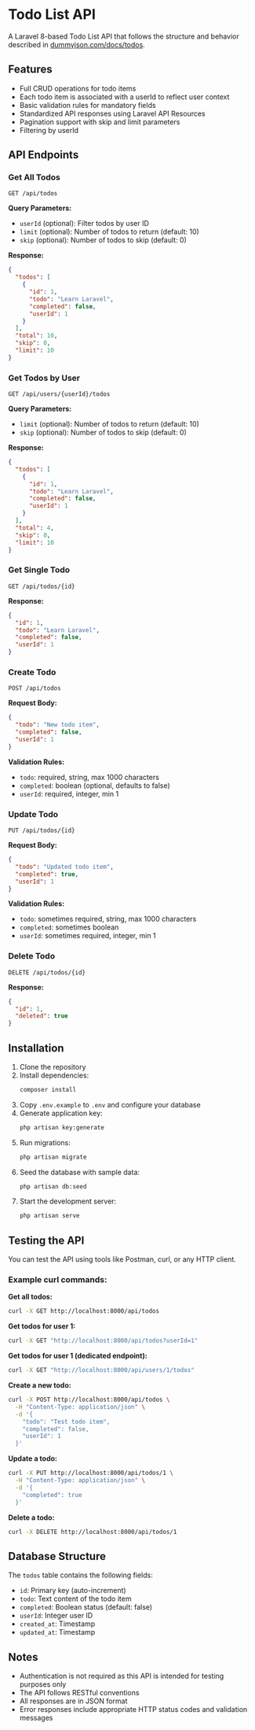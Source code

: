 # Todo List API

A Laravel 8-based Todo List API that follows the structure and behavior described in [dummyjson.com/docs/todos](https://dummyjson.com/docs/todos).

## Features

- Full CRUD operations for todo items
- Each todo item is associated with a userId to reflect user context
- Basic validation rules for mandatory fields
- Standardized API responses using Laravel API Resources
- Pagination support with skip and limit parameters
- Filtering by userId

## API Endpoints

### Get All Todos
```
GET /api/todos
```

**Query Parameters:**
- `userId` (optional): Filter todos by user ID
- `limit` (optional): Number of todos to return (default: 10)
- `skip` (optional): Number of todos to skip (default: 0)

**Response:**
```json
{
  "todos": [
    {
      "id": 1,
      "todo": "Learn Laravel",
      "completed": false,
      "userId": 1
    }
  ],
  "total": 10,
  "skip": 0,
  "limit": 10
}
```

### Get Todos by User
```
GET /api/users/{userId}/todos
```

**Query Parameters:**
- `limit` (optional): Number of todos to return (default: 10)
- `skip` (optional): Number of todos to skip (default: 0)

**Response:**
```json
{
  "todos": [
    {
      "id": 1,
      "todo": "Learn Laravel",
      "completed": false,
      "userId": 1
    }
  ],
  "total": 4,
  "skip": 0,
  "limit": 10
}
```

### Get Single Todo
```
GET /api/todos/{id}
```

**Response:**
```json
{
  "id": 1,
  "todo": "Learn Laravel",
  "completed": false,
  "userId": 1
}
```

### Create Todo
```
POST /api/todos
```

**Request Body:**
```json
{
  "todo": "New todo item",
  "completed": false,
  "userId": 1
}
```

**Validation Rules:**
- `todo`: required, string, max 1000 characters
- `completed`: boolean (optional, defaults to false)
- `userId`: required, integer, min 1

### Update Todo
```
PUT /api/todos/{id}
```

**Request Body:**
```json
{
  "todo": "Updated todo item",
  "completed": true,
  "userId": 1
}
```

**Validation Rules:**
- `todo`: sometimes required, string, max 1000 characters
- `completed`: sometimes boolean
- `userId`: sometimes required, integer, min 1

### Delete Todo
```
DELETE /api/todos/{id}
```

**Response:**
```json
{
  "id": 1,
  "deleted": true
}
```

## Installation

1. Clone the repository
2. Install dependencies:
   ```bash
   composer install
   ```
3. Copy `.env.example` to `.env` and configure your database
4. Generate application key:
   ```bash
   php artisan key:generate
   ```
5. Run migrations:
   ```bash
   php artisan migrate
   ```
6. Seed the database with sample data:
   ```bash
   php artisan db:seed
   ```
7. Start the development server:
   ```bash
   php artisan serve
   ```

## Testing the API

You can test the API using tools like Postman, curl, or any HTTP client.

### Example curl commands:

**Get all todos:**
```bash
curl -X GET http://localhost:8000/api/todos
```

**Get todos for user 1:**
```bash
curl -X GET "http://localhost:8000/api/todos?userId=1"
```

**Get todos for user 1 (dedicated endpoint):**
```bash
curl -X GET "http://localhost:8000/api/users/1/todos"
```

**Create a new todo:**
```bash
curl -X POST http://localhost:8000/api/todos \
  -H "Content-Type: application/json" \
  -d '{
    "todo": "Test todo item",
    "completed": false,
    "userId": 1
  }'
```

**Update a todo:**
```bash
curl -X PUT http://localhost:8000/api/todos/1 \
  -H "Content-Type: application/json" \
  -d '{
    "completed": true
  }'
```

**Delete a todo:**
```bash
curl -X DELETE http://localhost:8000/api/todos/1
```

## Database Structure

The `todos` table contains the following fields:
- `id`: Primary key (auto-increment)
- `todo`: Text content of the todo item
- `completed`: Boolean status (default: false)
- `userId`: Integer user ID
- `created_at`: Timestamp
- `updated_at`: Timestamp

## Notes

- Authentication is not required as this API is intended for testing purposes only
- The API follows RESTful conventions
- All responses are in JSON format
- Error responses include appropriate HTTP status codes and validation messages

